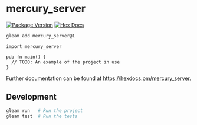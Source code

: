 # mercury_server

[![Package Version](https://img.shields.io/hexpm/v/mercury_server)](https://hex.pm/packages/mercury_server)
[![Hex Docs](https://img.shields.io/badge/hex-docs-ffaff3)](https://hexdocs.pm/mercury_server/)

```sh
gleam add mercury_server@1
```
```gleam
import mercury_server

pub fn main() {
  // TODO: An example of the project in use
}
```

Further documentation can be found at <https://hexdocs.pm/mercury_server>.

## Development

```sh
gleam run   # Run the project
gleam test  # Run the tests
```
